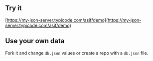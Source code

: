## Try it

[https://my-json-server.typicode.com/asif/demo](https://my-json-server.typicode.com/asif/demo)

## Use your own data

Fork it and change `db.json` values or create a repo with a `db.json` file.

